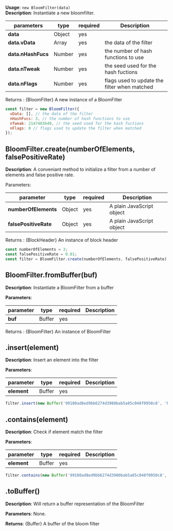**Usage**: `new BloomFilter(data)`  
**Description**: Instantiate a new bloomfilter.

| parameters                                | type     | required           | Description                                                                                                                                                                    |  
|-------------------------------------------|----------|--------------------| ------------------------------------------------------------------------------------------------------------------------------------------------------------------------------ |
| **data**                                  | Object   | yes                |                           |
| **data.vData**                            | Array    | yes                |  the data of the filter                            |
| **data.nHashFucs**                        | Number   | yes                | the number of hash functions to use                       |
| **data.nTweak**                           | Number   | yes                | the seed used for the hash fuctions                  |
| **data.nFlags**                           | Number   | yes                | flags used to update the filter when matched                            |

Returns : {BloomFilter} A new instance of a BloomFilter

```js
const filter = new BloomFilter({
  vData: [], // the data of the filter
  nHashFucs: 3, // the number of hash functions to use
  nTweak: 2147483649, // the seed used for the hash fuctions
  nFlags: 0 // flags used to update the filter when matched
});
```

## BloomFilter.create(numberOfElements, falsePositiveRate)

**Description**: A conveniant method to initialize a filter from a number of elements and false positive rate.

Parameters: 

| parameter                                | type            | required           | Description                                                                                                                                                                    |  
|-------------------------------------------|-----------------|--------------------| ------------------------------------------------------------------------------------------------------------------------------------------------------------------------------ |
| **numberOfElements**                      | Object          | yes                | A plain JavaScript object                                                                                                                              |
| **falsePositiveRate**                     | Object          | yes                | A plain JavaScript object                                                                                                                              |

Returns : {BlockHeader} An instance of block header

```js
const numberOfElements = 3;
const falsePositiveRate = 0.01;
const filter = BloomFilter.create(numberOfElements, falsePositiveRate)
```

## BloomFilter.fromBuffer(buf)
**Description**: Instantiate a BloomFilter from a buffer

**Parameters**:

| parameter                                | type            | required           | Description                                                                                                                                                                    |  
|------------------------------------------|-----------------|--------------------| ------------------------------------------------------------------------------------------------------------------------------------------------------------------------------ |
| **buf**                                  | Buffer          | yes                |                                                                                                             |

Returns : {BloomFilter} An instance of BloomFilter


## .insert(element)

**Description**: Insert an element into the filter

**Parameters**: 

| parameter                                | type            | required           | Description                                                                                                                                                                    |  
|------------------------------------------|-----------------|--------------------| ------------------------------------------------------------------------------------------------------------------------------------------------------------------------------ |
| **element**                              |  Buffer         | yes                |                                                                                                                           |


```js
filter.insert(new Buffer('99108ad8ed9bb6274d3980bab5a85c048f0950c8', 'hex'))
```

## .contains(element)

**Description**: Check if element match the filter

**Parameters**: 

| parameter                                | type            | required           | Description                                                                                                                                                                    |  
|------------------------------------------|-----------------|--------------------| ------------------------------------------------------------------------------------------------------------------------------------------------------------------------------ |
| **element**                              |  Buffer         | yes                |                                                                                                                           |


```js
filter.contains(new Buffer('99108ad8ed9bb6274d3980bab5a85c048f0950c8', 'hex'))
```

## .toBuffer()
**Description**: Will return a buffer representation of the BloomFilter

**Parameters**: None.  

**Returns**: {Buffer} A buffer of the bloom filter
